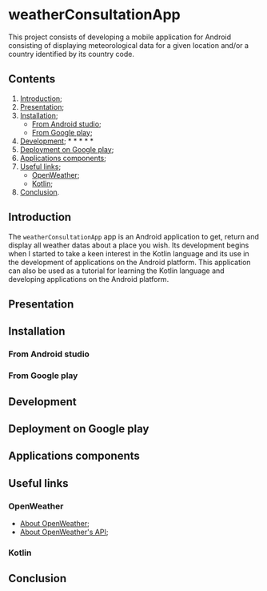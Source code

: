 # weatherConsultationApp

This project consists of developing a mobile application for Android consisting of displaying meteorological data for a given location and/or a country identified by its country code.

## Contents

1. [Introduction](#introduction);
2. [Presentation](#presentation);
3. [Installation](#installation);
    * [From Android studio](#from_android_studio);
    * [From Google play](from_google_play);
4. [Development](#development);
   *
   *
   *
   *
   *
5. [Deployment on Google play](#deployment_on_google_play);
6. [Applications components](#applications_components);
7. [Useful links](#useful_links);
   * [OpenWeather](#openWeather);
   * [Kotlin](#kotlin);
8. [Conclusion](#conclusion).

<a name="introduction"></a>
## Introduction

The ```weatherConsultationApp``` app is an Android application to get, return and display all weather datas about a place you wish. Its development begins when I started to take a keen interest in the Kotlin language and its use in the development of applications on the Android platform. This application can also be used as a tutorial for learning the Kotlin language and developing applications on the Android platform.

<a name="presentation"></a>
## Presentation

<a name="installation"></a>
## Installation

<a name="from_android_studio"></a>
### From Android studio

<a name="from_google_play"></a>
### From Google play

<a name="development"></a>
## Development

<a name="deployment_on_google_play"></a>
## Deployment on Google play

<a name="applications_components"></a>
## Applications components

<a name="useful_links"></a>
## Useful links

<a name="openWeather"></a>
### OpenWeather
* [About OpenWeather](https://openweathermap.org);
* [About OpenWeather's API](https://openweathermap.org/api);

<a name="kotlin"></a>
### Kotlin

<a name="conclusion"></a>
## Conclusion
